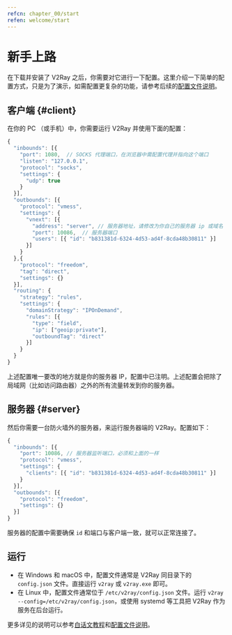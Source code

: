 ```yaml
---
refcn: chapter_00/start
refen: welcome/start
---
```


# 新手上路

在下载并安装了 V2Ray 之后，你需要对它进行一下配置。这里介绍一下简单的配置方式，只是为了演示，如需配置更复杂的功能，请参考后续的[配置文件说明](../chapter_02/01_overview.md)。

## 客户端 {#client}

在你的 PC （或手机）中，你需要运行 V2Ray 并使用下面的配置：

```javascript
{
  "inbounds": [{
    "port": 1080,  // SOCKS 代理端口，在浏览器中需配置代理并指向这个端口
    "listen": "127.0.0.1",
    "protocol": "socks",
    "settings": {
      "udp": true
    }
  }],
  "outbounds": [{
    "protocol": "vmess",
    "settings": {
      "vnext": [{
        "address": "server", // 服务器地址，请修改为你自己的服务器 ip 或域名
        "port": 10086,  // 服务器端口
        "users": [{ "id": "b831381d-6324-4d53-ad4f-8cda48b30811" }]
      }]
    }
  },{
    "protocol": "freedom",
    "tag": "direct",
    "settings": {}
  }],
  "routing": {
    "strategy": "rules",
    "settings": {
      "domainStrategy": "IPOnDemand",
      "rules": [{
        "type": "field",
        "ip": ["geoip:private"],
        "outboundTag": "direct"
      }]
    }
  }
}
```

上述配置唯一要改的地方就是你的服务器 IP，配置中已注明。上述配置会把除了局域网（比如访问路由器）之外的所有流量转发到你的服务器。

## 服务器 {#server}

然后你需要一台防火墙外的服务器，来运行服务器端的 V2Ray。配置如下：

```javascript
{
  "inbounds": [{
    "port": 10086, // 服务器监听端口，必须和上面的一样
    "protocol": "vmess",
    "settings": {
      "clients": [{ "id": "b831381d-6324-4d53-ad4f-8cda48b30811" }]
    }
  }],
  "outbounds": [{
    "protocol": "freedom",
    "settings": {}
  }]
}
```

服务器的配置中需要确保 `id` 和端口与客户端一致，就可以正常连接了。

## 运行

* 在 Windows 和 macOS 中，配置文件通常是 V2Ray 同目录下的 `config.json` 文件。直接运行 `v2ray` 或 `v2ray.exe` 即可。
* 在 Linux 中，配置文件通常位于 `/etc/v2ray/config.json` 文件。运行 `v2ray --config=/etc/v2ray/config.json`，或使用 systemd 等工具把 V2Ray 作为服务在后台运行。

更多详见的说明可以参考[白话文教程](https://toutyrater.github.io/)和[配置文件说明](../chapter_02/01_overview.md)。

